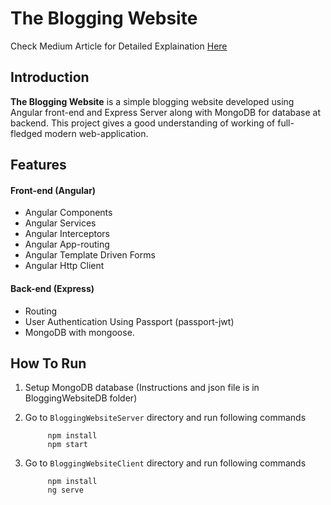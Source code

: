 # The Blogging Website
Check Medium Article for Detailed Explaination [Here]( https://medium.com/@sumit.rajgure123/build-your-first-web-application-using-mongodb-express-angular-and-nodejs-mean-f46f6606f13?source=friends_link&sk=c041c51df8ed2cbcca6360b11556dc8a )

## Introduction

**The Blogging Website** is a simple blogging website developed using Angular front-end and Express Server along with MongoDB for database at backend. This project gives a good understanding of working of full-fledged modern web-application.

## Features

#### Front-end (Angular)
* Angular Components
* Angular Services
* Angular Interceptors
* Angular App-routing
* Angular Template Driven Forms
* Angular Http Client

####  Back-end (Express)
* Routing
* User Authentication Using Passport (passport-jwt)
* MongoDB with mongoose.


## How To Run

1. Setup MongoDB database (Instructions and json file is in BloggingWebsiteDB folder)
2. Go to `BloggingWebsiteServer` directory and run following commands

            npm install
            npm start
3. Go to `BloggingWebsiteClient` directory and run following commands

            npm install
            ng serve



